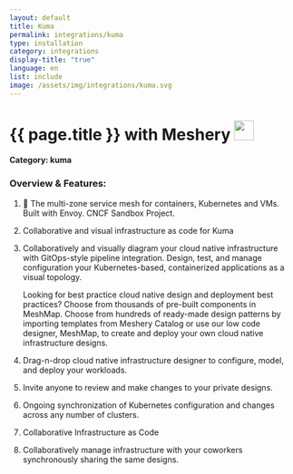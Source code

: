 ```yaml
---
layout: default
title: Kuma
permalink: integrations/kuma
type: installation
category: integrations
display-title: "true"
language: en
list: include
image: /assets/img/integrations/kuma.svg
---
```


<h1>{{ page.title }} with Meshery <img src="{{ page.image }}" style="width: 35px; height: 35px;" /></h1>


#### Category: kuma

### Overview & Features:
1. 🐻 The multi-zone service mesh for containers, Kubernetes and VMs. Built with Envoy. CNCF Sandbox Project.

2. Collaborative and visual infrastructure as code for Kuma

4. 
    Collaboratively and visually diagram your cloud native infrastructure with GitOps-style pipeline integration. Design, test, and manage configuration your Kubernetes-based, containerized applications as a visual topology.



    Looking for best practice cloud native design and deployment best practices? Choose from thousands of pre-built components in MeshMap. Choose from hundreds of ready-made design patterns by importing templates from Meshery Catalog or use our low code designer, MeshMap, to create and deploy your own cloud native infrastructure designs.



5. Drag-n-drop cloud native infrastructure designer to configure, model, and deploy your workloads.

6. Invite anyone to review and make changes to your private designs.

7. Ongoing synchronization of Kubernetes configuration and changes across any number of clusters.

8. Collaborative Infrastructure as Code

9. Collaboratively manage infrastructure with your coworkers synchronously sharing the same designs.

